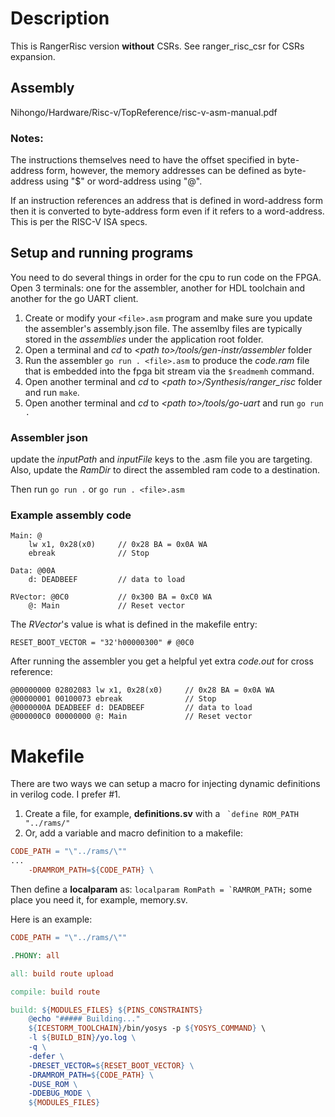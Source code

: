 # Description
This is RangerRisc version **without** CSRs. See ranger_risc_csr for CSRs expansion.

## Assembly
Nihongo/Hardware/Risc-v/TopReference/risc-v-asm-manual.pdf

### Notes:
The instructions themselves need to have the offset specified in byte-address form, however, the memory addresses can be defined as byte-address using "$" or word-address using "@".

If an instruction references an address that is defined in word-address form then it is converted to byte-address form even if it refers to a word-address. This is per the RISC-V ISA specs.

## Setup and running programs
You need to do several things in order for the cpu to run code on the FPGA. Open 3 terminals: one for the assembler, another for HDL toolchain and another for the go UART client.

1) Create or modify your ```<file>.asm``` program and make sure you update the assembler's assembly.json file. The assemlby files are typically stored in the *assemblies* under the application root folder.
2) Open a terminal and *cd* to *\<path to\>/tools/gen-instr/assembler* folder
3) Run the assembler ```go run . <file>.asm``` to produce the *code.ram* file that is embedded into the fpga bit stream via the ```$readmemh``` command.
4) Open another terminal and *cd* to *\<path to\>/Synthesis/ranger_risc* folder and run ```make```.
5) Open another terminal and *cd* to *\<path to\>/tools/go-uart* and run ```go run .```

### Assembler json
update the *inputPath* and *inputFile* keys to the .asm file you are targeting. Also, update the *RamDir* to direct the assembled ram code to a destination.

Then run ```go run .``` or ```go run . <file>.asm```

### Example assembly code
```
Main: @
    lw x1, 0x28(x0)     // 0x28 BA = 0x0A WA
    ebreak              // Stop

Data: @00A
    d: DEADBEEF         // data to load

RVector: @0C0           // 0x300 BA = 0xC0 WA
    @: Main             // Reset vector
```

The *RVector*'s value is what is defined in the makefile entry:

```RESET_BOOT_VECTOR = "32'h00000300" # @0C0```

After running the assembler you get a helpful yet extra *code.out* for cross reference:

```
@00000000 02802083 lw x1, 0x28(x0)     // 0x28 BA = 0x0A WA
@00000001 00100073 ebreak              // Stop
@0000000A DEADBEEF d: DEADBEEF         // data to load
@000000C0 00000000 @: Main             // Reset vector
```

# Makefile
There are two ways we can setup a macro for injecting dynamic definitions in verilog code. I prefer #1.

1) Create a file, for example, **definitions.sv** with a ``` `define ROM_PATH "../rams/"```
2) Or, add a variable and macro definition to a makefile:
```Makefile
CODE_PATH = "\"../rams/\""
...
	-DRAMROM_PATH=${CODE_PATH} \
```
Then define a **localparam** as: ```localparam RomPath = `RAMROM_PATH;``` some place you need it, for example, memory.sv.

Here is an example:
```Makefile
CODE_PATH = "\"../rams/\""

.PHONY: all

all: build route upload

compile: build route

build: ${MODULES_FILES} ${PINS_CONSTRAINTS}
	@echo "##### Building..."
	${ICESTORM_TOOLCHAIN}/bin/yosys -p ${YOSYS_COMMAND} \
	-l ${BUILD_BIN}/yo.log \
	-q \
	-defer \
	-DRESET_VECTOR=${RESET_BOOT_VECTOR} \
	-DRAMROM_PATH=${CODE_PATH} \
	-DUSE_ROM \
	-DDEBUG_MODE \
	${MODULES_FILES}
```
